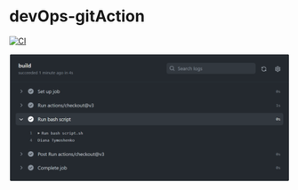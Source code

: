 # devOps-gitAction

[![CI](https://github.com/diana-tym/devOps-gitAction/actions/workflows/my-wf.yml/badge.svg)](https://github.com/diana-tym/devOps-gitAction/actions/workflows/my-wf.yml)

![Alt text](result_action.png)
